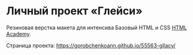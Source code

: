 # Личный проект «Глейси»
Резиновая верстка макета для интенсива Базовый HTML и CSS [HTML Academy](https://htmlacademy.ru/intensive/htmlcss).

Страница проекта: https://gorobchenkoann.github.io/55563-gllacy/
